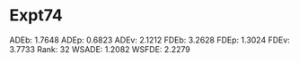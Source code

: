 # Expt74

ADEb: 1.7648
ADEp: 0.6823
ADEv: 2.1212
FDEb: 3.2628
FDEp: 1.3024
FDEv: 3.7733
Rank: 32
WSADE: 1.2082
WSFDE: 2.2279
